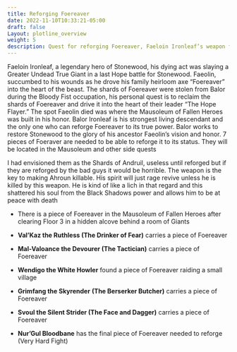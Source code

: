 ```yaml
---
title: Reforging Foereaver
date: 2022-11-10T10:33:21-05:00
draft: false
Layout: plotline_overview
weight: 5
description: Quest for reforging Foereaver, Faeloin Ironleaf’s weapon for Balor 
---
```


Faeloin Ironleaf, a legendary hero of Stonewood, his dying act was slaying a Greater Undead True Giant in a last Hope battle for Stonewood. Faeolin, succumbed to his wounds as he drove his family heirloom axe “Foereaver” into the heart of the beast. The shards of Foereaver were stolen from Balor during the Bloody Fist occupation, his personal quest is to reclaim the shards of Foereaver and drive it into the heart of their leader “The Hope Flayer.” The spot Faeolin died was where the Mausoleum of Fallen Heroes was built in his honor. Balor Ironleaf is his strongest living descendant and the only one who can reforge Foereaver to its true power. Balor works to restore Stonewood to the glory of his ancestor Faeolin’s vision and honor. 7 pieces of Foeraver are needed to be able to reforge it to its status. They will be located in the Mausoleum and other side quests 

I had envisioned them as the Shards of Andruil, useless until reforged but  if they are reforged by the bad guys it would be horrible. The weapon is the key to making Ahroun killable. His spirit will just rage revive unless he is killed by this weapon. He is kind of like a lich in that regard and this shattered his soul from the Black Shadows power and allows him to be at peace with death

- There is a piece of Foereaver in the Mausoleum of Fallen Heroes after clearing Floor 3 in a hidden alcove behind a room of Giants

- **Val’Kaz the Ruthless (The Drinker of Fear)** carries a piece of Foereaver

- **Mal-Valoance the Devourer (The Tactician)** carries a piece of Foereaver

- **Wendigo the White Howler** found a piece of Foereaver raiding a small village

- **Grimfang the Skyrender** **(The Berserker Butcher)** carries a piece of Foereaver

- **Svoul the Silent Strider (The Face and Dagger)** carries a piece of Foereaver

- **Nur’Gul Bloodbane** has the final piece of Foereaver needed to reforge (Very Hard Fight)
